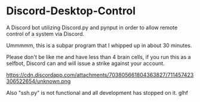# Discord-Desktop-Control
A Discord bot utilizing Discord.py and pynput in order to allow remote control of a system via Discord.

Ummmmm, this is a subpar program that I whipped up in about 30 minutes. 

Please don't be like me and have less than 4 brain cells, if you run this as a selfbot, Discord can and will issue a strike against your account.

https://cdn.discordapp.com/attachments/703805661804363827/711457423306522654/unknown.png

Also "ssh.py" is not functional and all development has stopped on it. glhf
